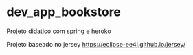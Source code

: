 # dev_app_bookstore
Projeto didatico com spring e heroko

Projeto baseado no jersey 
https://eclipse-ee4j.github.io/jersey/
